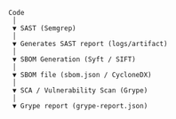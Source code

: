     Code
     │
     ▼ SAST (Semgrep)
     │
     ▼ Generates SAST report (logs/artifact)
     │
     ▼ SBOM Generation (Syft / SIFT)
     │
     ▼ SBOM file (sbom.json / CycloneDX)
     │
     ▼ SCA / Vulnerability Scan (Grype)
     │
     ▼ Grype report (grype-report.json)


